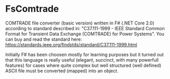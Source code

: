 # FsComtrade

COMTRADE file converter (basic version) written in F# (.NET Core 2.0) according to standard described in:
"C37.111-1999 - IEEE Standard Common Format for Transient Data Exchange (COMTRADE) for Power Systems".
You can buy and read the standard here: https://standards.ieee.org/findstds/standard/C37.111-1999.html

Initially F# has been choosen mostly for learning purposes but it turned out that this language is really useful (elegant, succinct, with many powerfull features) for cases where quite complex but well structured (well defined) ASCII file must be converted (mapped) into an object.
